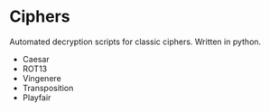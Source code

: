 # Ciphers

Automated decryption scripts for classic ciphers. Written in python.

* Caesar
* ROT13
* Vingenere
* Transposition
* Playfair
